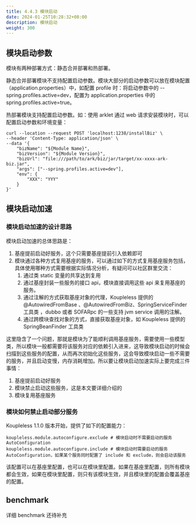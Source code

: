 ```yaml
---
title: 4.4.3 模块启动
date: 2024-01-25T10:28:32+08:00
description: 模块启动
weight: 300
---
```


## 模块启动参数
模块有两种部署方式：静态合并部署和热部署。

静态合并部署模块不支持配置启动参数。模块大部分的启动参数可以放在模块配置（application.properties）中，如配置 profile 时：将启动参数中的 --spring.profiles.active=dev，配置为 application.properties 中的 spring.profiles.active=true。

热部署模块支持配置启动参数。如：使用 arklet 通过 web 请求安装模块时，可以配置启动参数和环境变量：
```shell
curl --location --request POST 'localhost:1238/installBiz' \
--header 'Content-Type: application/json' \
--data '{
    "bizName": "${Module Name}",
    "bizVersion": "${Module Version}",
    "bizUrl": "file:///path/to/ark/biz/jar/target/xx-xxxx-ark-biz.jar",
    "args": ["--spring.profiles.active=dev"],
    "env": {
        "XXX": "YYY"
    }
}'
```

## 模块启动加速
### 模块启动加速的设计思路

模块启动加速的总体思路是：
1. 基座提前启动好服务，这个只需要基座提前引入依赖即可
2. 模块通过各种方式复用基座的服务，可以通过如下的方式复用基座服务包括，具体使用哪种方式需要根据实际情况分析，有疑问可以社区群里交流：
   1. 通过类 static 变量的共享达到复用
   2. 通过基座封装一些服务的接口 api，模块直接调用这些 api 来复用基座的服务。
   3. 通过注解的方式获取基座对象的代理，Koupleless 提供的 @AutowiredFromBase 、@AutowiredFromBiz、SpringServiceFinder 工具类 ，dubbo 或者 SOFARpc 的一些支持 jvm service 调用的注解。
   4. 通过跨模块查找对象的方式，直接获取基座对象，如 Koupleless 提供的 SpringBeanFinder 工具类

这里隐含了一个问题，那就是模块为了能顺利调用基座服务，需要使用一些模型类，所以模块一般都需要将该服务对应的依赖引入进来，这导致模块启动的时候会扫描到这些服务的配置，从而再次初始化这些服务，这会导致模块启动一些不需要的服务，并且启动变慢，内存消耗增加。所以要让模块启动加速实际上要完成三件事情：

1. 基座提前启动好服务
2. 模块禁止启动这些服务，这是本文要详细介绍的
3. 模块复用基座服务

### 模块如何禁止启动部分服务
Koupleless 1.1.0 版本开始，提供了如下的配置能力：
```properties
koupleless.module.autoconfigure.exclude # 模块启动时不需要启动的服务 AutoConfiguration
koupleless.module.autoconfigure.include # 模块启动时需要启动的服务 AutoConfiguration，如果某个服务同时配置了 include 和 exclude，则会启动该服务
```

该配置可以在基座里配置，也可以在模块里配置。如果在基座里配置，则所有模块都会生效，如果在模块里配置，则只有该模块生效，并且模块里的配置会覆盖基座的配置。



## benchmark
详细 benchmark 还待补充 
